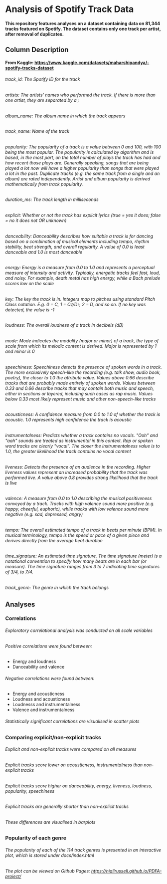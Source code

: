 # Analysis of Spotify Track Data

#### This repository features analyses on a dataset containing data on 81,344 tracks featured on Spotify. The dataset contains only one track per artist, after removal of duplicates. 

## Column Description
#### From Kaggle: https://www.kaggle.com/datasets/maharshipandya/-spotify-tracks-dataset
###### track_id: The Spotify ID for the track
###### artists: The artists' names who performed the track. If there is more than one artist, they are separated by a ;
###### album_name: The album name in which the track appears
###### track_name: Name of the track
###### popularity: The popularity of a track is a value between 0 and 100, with 100 being the most popular. The popularity is calculated by algorithm and is based, in the most part, on the total number of plays the track has had and how recent those plays are. Generally speaking, songs that are being played a lot now will have a higher popularity than songs that were played a lot in the past. Duplicate tracks (e.g. the same track from a single and an album) are rated independently. Artist and album popularity is derived mathematically from track popularity.
###### duration_ms: The track length in milliseconds
###### explicit: Whether or not the track has explicit lyrics (true = yes it does; false = no it does not OR unknown)
###### danceability: Danceability describes how suitable a track is for dancing based on a combination of musical elements including tempo, rhythm stability, beat strength, and overall regularity. A value of 0.0 is least danceable and 1.0 is most danceable
###### energy: Energy is a measure from 0.0 to 1.0 and represents a perceptual measure of intensity and activity. Typically, energetic tracks feel fast, loud, and noisy. For example, death metal has high energy, while a Bach prelude scores low on the scale
###### key: The key the track is in. Integers map to pitches using standard Pitch Class notation. E.g. 0 = C, 1 = C♯/D♭, 2 = D, and so on. If no key was detected, the value is -1
###### loudness: The overall loudness of a track in decibels (dB)
###### mode: Mode indicates the modality (major or minor) of a track, the type of scale from which its melodic content is derived. Major is represented by 1 and minor is 0
###### speechiness: Speechiness detects the presence of spoken words in a track. The more exclusively speech-like the recording (e.g. talk show, audio book, poetry), the closer to 1.0 the attribute value. Values above 0.66 describe tracks that are probably made entirely of spoken words. Values between 0.33 and 0.66 describe tracks that may contain both music and speech, either in sections or layered, including such cases as rap music. Values below 0.33 most likely represent music and other non-speech-like tracks
###### acousticness: A confidence measure from 0.0 to 1.0 of whether the track is acoustic. 1.0 represents high confidence the track is acoustic
###### instrumentalness: Predicts whether a track contains no vocals. "Ooh" and "aah" sounds are treated as instrumental in this context. Rap or spoken word tracks are clearly "vocal". The closer the instrumentalness value is to 1.0, the greater likelihood the track contains no vocal content
###### liveness: Detects the presence of an audience in the recording. Higher liveness values represent an increased probability that the track was performed live. A value above 0.8 provides strong likelihood that the track is live
###### valence: A measure from 0.0 to 1.0 describing the musical positiveness conveyed by a track. Tracks with high valence sound more positive (e.g. happy, cheerful, euphoric), while tracks with low valence sound more negative (e.g. sad, depressed, angry)
###### tempo: The overall estimated tempo of a track in beats per minute (BPM). In musical terminology, tempo is the speed or pace of a given piece and derives directly from the average beat duration
###### time_signature: An estimated time signature. The time signature (meter) is a notational convention to specify how many beats are in each bar (or measure). The time signature ranges from 3 to 7 indicating time signatures of 3/4, to 7/4.
###### track_genre: The genre in which the track belongs

## Analyses
### Correlations
###### Exploratory correlational analysis was conducted on all scale variables
###### Positive correlations were found between:
 * Energy and loudness
 * Danceability and valence

###### Negative correlations were found between:
 * Energy and acousticness
 * Loudness and acousticness
 * Loudnesss and instrumentalness 
 * Valence and instrumentalness

###### Statistically significant correlations are visualised in scatter plots

### Comparing explicit/non-explicit tracks
###### Explicit and non-explicit tracks were compared on all measures
###### Explicit tracks score lower on acousticness, instrumentalness than non-explicit tracks
###### Explicit tracks score higher on danceability, energy, liveness, loudness, popularity, speechiness
###### Explicit tracks are generally shorter than non-explicit tracks
###### These differences are visualised in barplots

### Popularity of each genre
###### The popularity of each of the 114 track genres is presented in an interactive plot, which is stored under docs/index.html
###### The plot can be viewed on Github Pages: https://niallrussell.github.io/PDFA-project/